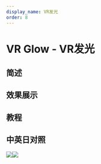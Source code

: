 ```yaml
---
display_name: VR发光
order: 8
---
```


# VR Glow - VR发光

## 简述

## 效果展示

## 教程

## 中英日对照

![](https://mir.yuelili.com/user/AE/effects/AE-Effects-Immersive-Video-VR_Glow.png)![](https://mir.yuelili.com/user/AE/effects/AE-Effects-Immersive-Video-VR_Glow_cn.png)
